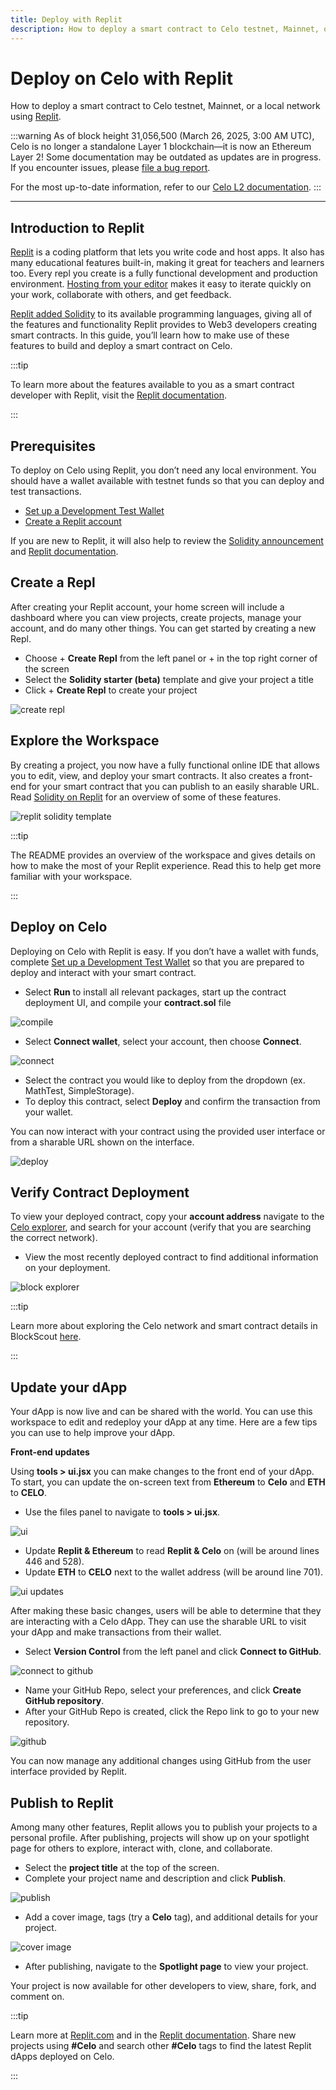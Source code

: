 ```yaml
---
title: Deploy with Replit
description: How to deploy a smart contract to Celo testnet, Mainnet, or a local network using Replit.
---
```


# Deploy on Celo with Replit

How to deploy a smart contract to Celo testnet, Mainnet, or a local network using [Replit](https://replit.com/).

:::warning
As of block height 31,056,500 (March 26, 2025, 3:00 AM UTC), Celo is no longer a standalone Layer 1 blockchain—it is now an Ethereum Layer 2!
Some documentation may be outdated as updates are in progress. If you encounter issues, please [file a bug report](https://github.com/celo-org/docs/issues/new/choose).

For the most up-to-date information, refer to our [Celo L2 documentation](https://docs.celo.org/cel2).
:::

---

## Introduction to Replit

[Replit](https://replit.com/) is a coding platform that lets you write code and host apps. It also has many educational features built-in, making it great for teachers and learners too. Every repl you create is a fully functional development and production environment. [Hosting from your editor](https://amasad.me/hosting) makes it easy to iterate quickly on your work, collaborate with others, and get feedback.

[Replit added Solidity](https://blog.replit.com/solidity) to its available programming languages, giving all of the features and functionality Replit provides to Web3 developers creating smart contracts. In this guide, you’ll learn how to make use of these features to build and deploy a smart contract on Celo.

:::tip

To learn more about the features available to you as a smart contract developer with Replit, visit the [Replit documentation](https://docs.replit.com/).

:::

## Prerequisites

To deploy on Celo using Replit, you don’t need any local environment. You should have a wallet available with testnet funds so that you can deploy and test transactions.

- [Set up a Development Test Wallet](/developer/setup/wallet)
- [Create a Replit account](https://replit.com/~)

If you are new to Replit, it will also help to review the [Solidity announcement](https://blog.replit.com/solidity) and [Replit documentation](https://docs.replit.com/).

## Create a Repl

After creating your Replit account, your home screen will include a dashboard where you can view projects, create projects, manage your account, and do many other things. You can get started by creating a new Repl.

- Choose + **Create Repl** from the left panel or + in the top right corner of the screen
- Select the **Solidity starter (beta)** template and give your project a title
- Click + **Create Repl** to create your project

![create repl](/img/doc-images/deploy-replit/image1.png)

## Explore the Workspace

By creating a project, you now have a fully functional online IDE that allows you to edit, view, and deploy your smart contracts. It also creates a front-end for your smart contract that you can publish to an easily sharable URL. Read [Solidity on Replit](https://blog.replit.com/solidity) for an overview of some of these features.

![replit solidity template](/img/doc-images/deploy-replit/image2.png)

:::tip

The README provides an overview of the workspace and gives details on how to make the most of your Replit experience. Read this to help get more familiar with your workspace.

:::

## Deploy on Celo

Deploying on Celo with Replit is easy. If you don’t have a wallet with funds, complete [Set up a Development Test Wallet](/developer/setup/wallet) so that you are prepared to deploy and interact with your smart contract.

- Select **Run** to install all relevant packages, start up the contract deployment UI, and compile your **contract.sol** file

![compile](/img/doc-images/deploy-replit/image3.png)

- Select **Connect wallet**, select your account, then choose **Connect**.

![connect](/img/doc-images/deploy-replit/image4.png)

- Select the contract you would like to deploy from the dropdown (ex. MathTest, SimpleStorage).
- To deploy this contract, select **Deploy** and confirm the transaction from your wallet.

You can now interact with your contract using the provided user interface or from a sharable URL shown on the interface.

![deploy](/img/doc-images/deploy-replit/image5.png)

## Verify Contract Deployment

To view your deployed contract, copy your **account address** navigate to the [Celo explorer](https://explorer.celo.org/), and search for your account (verify that you are searching the correct network).

- View the most recently deployed contract to find additional information on your deployment.

![block explorer](/img/doc-images/deploy-replit/image6.png)

:::tip

Learn more about exploring the Celo network and smart contract details in BlockScout [here](https://docs.blockscout.com/).

:::

## Update your dApp

Your dApp is now live and can be shared with the world. You can use this workspace to edit and redeploy your dApp at any time. Here are a few tips you can use to help improve your dApp.

**Front-end updates**

Using **tools > ui.jsx** you can make changes to the front end of your dApp. To start, you can update the on-screen text from **Ethereum** to **Celo** and **ETH** to **CELO**.

- Use the files panel to navigate to **tools > ui.jsx**.

![ui](/img/doc-images/deploy-replit/image7.png)

- Update **Replit & Ethereum** to read **Replit & Celo** on (will be around lines 446 and 528).
- Update **ETH** to **CELO** next to the wallet address (will be around line 701).

![ui updates](/img/doc-images/deploy-replit/image8.png)

After making these basic changes, users will be able to determine that they are interacting with a Celo dApp. They can use the sharable URL to visit your dApp and make transactions from their wallet.

- Select **Version Control** from the left panel and click **Connect to GitHub**.

![connect to github](/img/doc-images/deploy-replit/image9.png)

- Name your GitHub Repo, select your preferences, and click **Create GitHub repository**.
- After your GitHub Repo is created, click the Repo link to go to your new repository.

![github](/img/doc-images/deploy-replit/image10.png)

You can now manage any additional changes using GitHub from the user interface provided by Replit.

## Publish to Replit

Among many other features, Replit allows you to publish your projects to a personal profile. After publishing, projects will show up on your spotlight page for others to explore, interact with, clone, and collaborate.

- Select the **project title** at the top of the screen.
- Complete your project name and description and click **Publish**.

![publish](/img/doc-images/deploy-replit/image11.png)

- Add a cover image, tags (try a **Celo** tag), and additional details for your project.

![cover image](/img/doc-images/deploy-replit/image12.png)

- After publishing, navigate to the **Spotlight page** to view your project.

Your project is now available for other developers to view, share, fork, and comment on.

:::tip

Learn more at [Replit.com](https://replit.com/) and in the [Replit documentation](https://docs.replit.com/). Share new projects using **#Celo** and search other **#Celo** tags to find the latest Replit dApps deployed on Celo.

:::

